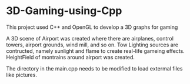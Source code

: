 # 3D-Gaming-using-Cpp

This project used C++ and OpenGL to develop a 3D graphs for gaming

A 3D scene of Airport was created where there are airplanes, control towers, airport grounds, wind mill, and so on.
Tow Lighting sources are contructed, namely sunlight and flame to create real-life gameing effects.
HeightField of montrains around airport was created.

The directory in the main.cpp needs to be modified to load extermal files like pictures.
